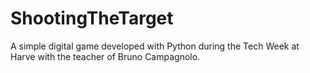<h1>ShootingTheTarget</h1>
<p>A simple digital game developed with Python during the Tech Week at Harve with the teacher of Bruno Campagnolo.</p>


